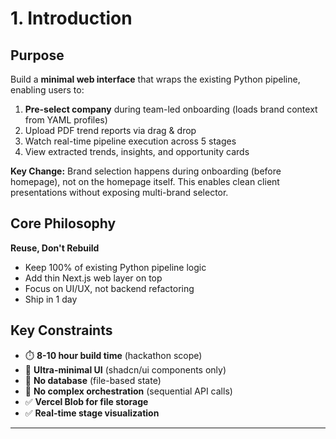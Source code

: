 # 1. Introduction

## Purpose

Build a **minimal web interface** that wraps the existing Python pipeline, enabling users to:
1. **Pre-select company** during team-led onboarding (loads brand context from YAML profiles)
2. Upload PDF trend reports via drag & drop
3. Watch real-time pipeline execution across 5 stages
4. View extracted trends, insights, and opportunity cards

**Key Change:** Brand selection happens during onboarding (before homepage), not on the homepage itself. This enables clean client presentations without exposing multi-brand selector.

## Core Philosophy

**Reuse, Don't Rebuild**
- Keep 100% of existing Python pipeline logic
- Add thin Next.js web layer on top
- Focus on UI/UX, not backend refactoring
- Ship in 1 day

## Key Constraints

- ⏱️ **8-10 hour build time** (hackathon scope)
- 🎨 **Ultra-minimal UI** (shadcn/ui components only)
- 🚫 **No database** (file-based state)
- 🚫 **No complex orchestration** (sequential API calls)
- ✅ **Vercel Blob for file storage**
- ✅ **Real-time stage visualization**

---
